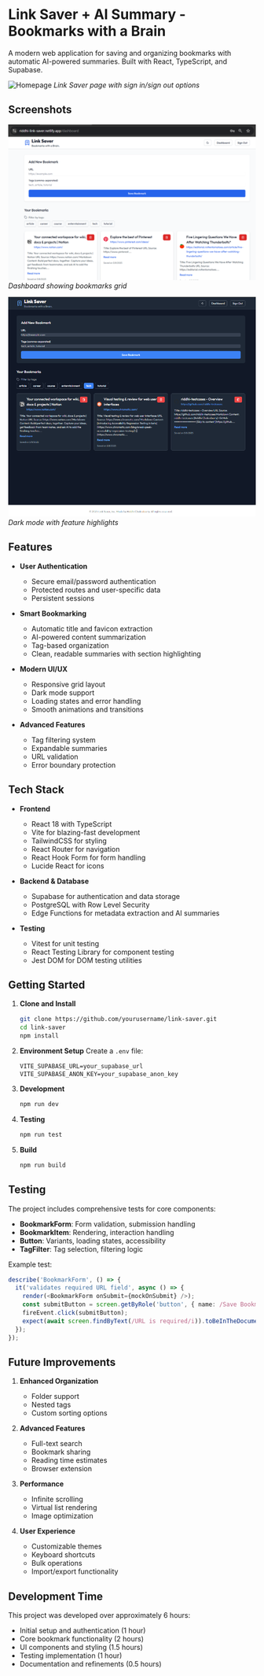 # Link Saver + AI Summary - Bookmarks with a Brain 

A modern web application for saving and organizing bookmarks with automatic AI-powered summaries. Built with React, TypeScript, and Supabase.

![Homepage](public/1..pnj)
*Link Saver page with sign in/sign out options*


##  Screenshots

![Homepage](public/2..png)
*Dashboard showing bookmarks grid*

![Dashboard](public/3..png)
*Dark mode with feature highlights*

## Features

- **User Authentication**
  - Secure email/password authentication
  - Protected routes and user-specific data
  - Persistent sessions

- **Smart Bookmarking**
  - Automatic title and favicon extraction
  - AI-powered content summarization
  - Tag-based organization
  - Clean, readable summaries with section highlighting

- **Modern UI/UX**
  - Responsive grid layout
  - Dark mode support
  - Loading states and error handling
  - Smooth animations and transitions

- **Advanced Features**
  - Tag filtering system
  - Expandable summaries
  - URL validation
  - Error boundary protection

##  Tech Stack

- **Frontend**
  - React 18 with TypeScript
  - Vite for blazing-fast development
  - TailwindCSS for styling
  - React Router for navigation
  - React Hook Form for form handling
  - Lucide React for icons

- **Backend & Database**
  - Supabase for authentication and data storage
  - PostgreSQL with Row Level Security
  - Edge Functions for metadata extraction and AI summaries

- **Testing**
  - Vitest for unit testing
  - React Testing Library for component testing
  - Jest DOM for DOM testing utilities

##  Getting Started

1. **Clone and Install**
   ```bash
   git clone https://github.com/yourusername/link-saver.git
   cd link-saver
   npm install
   ```

2. **Environment Setup**
   Create a `.env` file:
   ```env
   VITE_SUPABASE_URL=your_supabase_url
   VITE_SUPABASE_ANON_KEY=your_supabase_anon_key
   ```

3. **Development**
   ```bash
   npm run dev
   ```

4. **Testing**
   ```bash
   npm run test
   ```

5. **Build**
   ```bash
   npm run build
   ```

##  Testing

The project includes comprehensive tests for core components:

- **BookmarkForm**: Form validation, submission handling
- **BookmarkItem**: Rendering, interaction handling
- **Button**: Variants, loading states, accessibility
- **TagFilter**: Tag selection, filtering logic

Example test:
```typescript
describe('BookmarkForm', () => {
  it('validates required URL field', async () => {
    render(<BookmarkForm onSubmit={mockOnSubmit} />);
    const submitButton = screen.getByRole('button', { name: /Save Bookmark/i });
    fireEvent.click(submitButton);
    expect(await screen.findByText(/URL is required/i)).toBeInTheDocument();
  });
});
```

##  Future Improvements

1. **Enhanced Organization**
   - Folder support
   - Nested tags
   - Custom sorting options

2. **Advanced Features**
   - Full-text search
   - Bookmark sharing
   - Reading time estimates
   - Browser extension

3. **Performance**
   - Infinite scrolling
   - Virtual list rendering
   - Image optimization

4. **User Experience**
   - Customizable themes
   - Keyboard shortcuts
   - Bulk operations
   - Import/export functionality

##  Development Time

This project was developed over approximately 6 hours:

- Initial setup and authentication (1 hour)
- Core bookmark functionality (2 hours)
- UI components and styling (1.5 hours)
- Testing implementation (1 hour)
- Documentation and refinements (0.5 hours)
